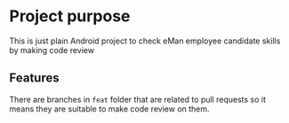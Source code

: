 # Project purpose
This is just plain Android project to check eMan employee candidate skills by making code review

## Features
There are branches in `feat` folder that are related to pull requests so it means they are suitable to make code review on them.
